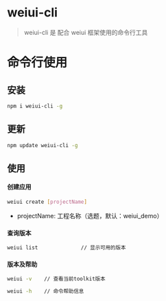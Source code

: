 # weiui-cli

> weiui-cli 是 配合 weiui 框架使用的命令行工具

# 命令行使用

## 安装

```bash
npm i weiui-cli -g
```

## 更新

```bash
npm update weiui-cli -g
```

## 使用


#### 创建应用

```bash
weiui create [projectName]
```

- projectName: 工程名称（选题，默认：weiui_demo）


#### 查询版本

```bash
weiui list              // 显示可用的版本
```


#### 版本及帮助

```bash
weiui -v    // 查看当前toolkit版本

weiui -h    // 命令帮助信息
```
